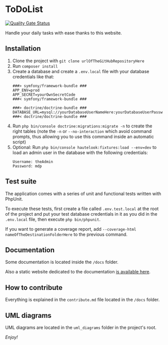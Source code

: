 # ToDoList

[![Quality Gate Status](https://sonarcloud.io/api/project_badges/measure?project=nicordev_formation-oc-php-projet8-todoco&metric=alert_status)](https://sonarcloud.io/dashboard?id=nicordev_formation-oc-php-projet8-todoco)

Handle your daily tasks with ease thanks to this website.

## Installation

1. Clone the project with `git clone urlOfTheGitHubRepositoryHere`
1. Run `composer install`
1. Create a database and create a `.env.local` file with your database credentials like that:
    ```
    ###> symfony/framework-bundle ###
    APP_ENV=prod
    APP_SECRET=yourOwnSecretCode
    ###< symfony/framework-bundle ###

    ###> doctrine/doctrine-bundle ###
    DATABASE_URL=mysql://yourDatabaseUserNameHere:yourDatabaseUserPasswordHere@127.0.0.1:3306/yourDatabaseNameHere
    ###< doctrine/doctrine-bundle ###
    ```
1. Run `php bin/console doctrine:migrations:migrate -n` to create the right tables (note the `-n` or `--no-interaction` which avoid command prompts, thus allowing you to use this command inside an automatic script)
1. Optional: Run `php bin/console hautelook:fixtures:load --env=dev` to load an admin user in the database with the following credentials:
    ```
    Username: theAdmin
    Password: mdp
    ``` 

## Test suite

The application comes with a series of unit and functional tests written with PhpUnit.

To execute these tests, first create a file called `.env.test.local` at the root of the project and put your test database credentials in it as you did in the `.env.local` file, then execute `php bin/phpunit`.

If you want to generate a coverage report, add `--coverage-html nameOfTheDestinationFolderHere` to the previous command.

## Documentation

Some documentation is located inside the `/docs` folder.

Also a static website dedicated to the documentation [is available here](https://nicordev.github.io/formation-oc-php-projet8-todoco/).

## How to contribute

Everything is explained in the `contribute.md` file located in the `/docs` folder.

## UML diagrams

UML diagrams are located in the `uml_diagrams` folder in the project's root.

*Enjoy!*
